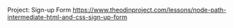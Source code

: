 Project: Sign-up Form
https://www.theodinproject.com/lessons/node-path-intermediate-html-and-css-sign-up-form
